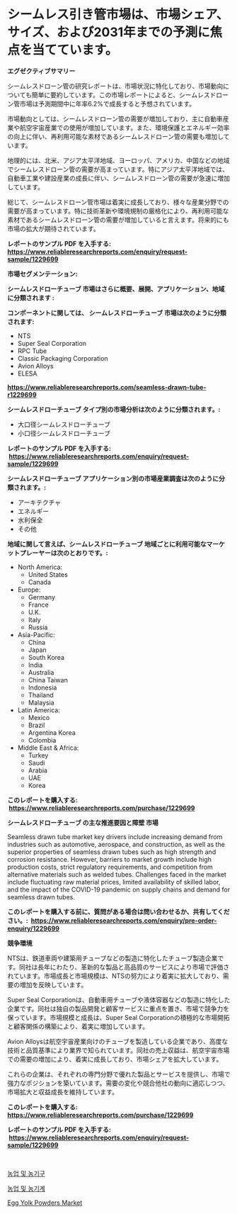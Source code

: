 <p><h1>シームレス引き管市場は、市場シェア、サイズ、および2031年までの予測に焦点を当てています。</h1></p><p><strong>エグゼクティブサマリー</strong></p>
<p><p>シームレスドローン管の研究レポートは、市場状況に特化しており、市場動向についても簡単に要約しています。この市場レポートによると、シームレスドローン管市場は予測期間中に年率6.2%で成長すると予想されています。</p><p>市場動向としては、シームレスドローン管の需要が増加しており、主に自動車産業や航空宇宙産業での使用が増加しています。また、環境保護とエネルギー効率の向上に伴い、再利用可能な素材であるシームレスドローン管の需要も増加しています。</p><p>地理的には、北米、アジア太平洋地域、ヨーロッパ、アメリカ、中国などの地域でシームレスドローン管の需要が高まっています。特にアジア太平洋地域では、自動車工業や建設産業の成長に伴い、シームレスドローン管の需要が急速に増加しています。</p><p>総じて、シームレスドローン管市場は着実に成長しており、様々な産業分野での需要が高まっています。特に技術革新や環境規制の厳格化により、再利用可能な素材であるシームレスドローン管の需要が増加していると言えます。将来的にも市場の拡大が期待されています。</p></p>
<p><strong>レポートのサンプル PDF を入手する: <a href="https://www.reliableresearchreports.com/enquiry/request-sample/1229699">https://www.reliableresearchreports.com/enquiry/request-sample/1229699</a></strong></p>
<p><strong>市場セグメンテーション:</strong></p>
<p><strong> シームレスドローチューブ 市場はさらに概要、展開、アプリケーション、地域に分類されます :</strong></p>
<p><strong>コンポーネントに関しては、 シームレスドローチューブ 市場は次のように分類されます: &nbsp;</strong></p>
<p><ul><li>NTS</li><li>Super Seal Corporation</li><li>RPC Tube</li><li>Classic Packaging Corporation</li><li>Avion Alloys</li><li>ELESA</li></ul></p>
<p><strong><a href="https://www.reliableresearchreports.com/seamless-drawn-tube-r1229699">https://www.reliableresearchreports.com/seamless-drawn-tube-r1229699</a></strong></p>
<p><strong> シームレスドローチューブ タイプ別の市場分析は次のように分類されます。:</strong></p>
<p><ul><li>大口径シームレスドローチューブ</li><li>小口径シームレスドローチューブ</li></ul></p>
<p><strong>レポートのサンプル PDF を入手する: &nbsp;<a href="https://www.reliableresearchreports.com/enquiry/request-sample/1229699">https://www.reliableresearchreports.com/enquiry/request-sample/1229699</a></strong></p>
<p><strong> シームレスドローチューブ アプリケーション別の市場産業調査は次のように分類されます。:</strong></p>
<p><ul><li>アーキテクチャ</li><li>エネルギー</li><li>水利保全</li><li>その他</li></ul></p>
<p><strong>地域に関して言えば、シームレスドローチューブ 地域ごとに利用可能なマーケットプレーヤーは次のとおりです。:</strong></p>
<p><ul>
    <li>
        North America:
        <ul>
            <li>United States</li>
            <li>Canada</li>
        </ul>
    </li>
    <li>
        Europe:
        <ul>
            <li>Germany</li>
            <li>France</li>
            <li>U.K.</li>
            <li>Italy</li>
            <li>Russia</li>
        </ul>
    </li>
    <li>
        Asia-Pacific:
        <ul>
            <li>China</li>
            <li>Japan</li>
            <li>South Korea</li>
            <li>India</li>
            <li>Australia</li>
            <li>China Taiwan</li>
            <li>Indonesia</li>
            <li>Thailand</li>
            <li>Malaysia</li>
        </ul>
    </li>
    <li>
        Latin America:
        <ul>
            <li>Mexico</li>
            <li>Brazil</li>
            <li>Argentina Korea</li>
            <li>Colombia</li>
        </ul>
    </li>
    <li>
        Middle East & Africa:
        <ul>
            <li>Turkey</li>
            <li>Saudi</li>
            <li>Arabia</li>
            <li>UAE</li>
            <li>Korea</li>
        </ul>
    </li>
    </ul></p>
<p><strong>このレポートを購入する: &nbsp;<a href="https://www.reliableresearchreports.com/purchase/1229699">https://www.reliableresearchreports.com/purchase/1229699</a></strong></p>
<p><strong>シームレスドローチューブ の主な推進要因と障壁 市場</strong></p>
<p><p>Seamless drawn tube market key drivers include increasing demand from industries such as automotive, aerospace, and construction, as well as the superior properties of seamless drawn tubes such as high strength and corrosion resistance. However, barriers to market growth include high production costs, strict regulatory requirements, and competition from alternative materials such as welded tubes. Challenges faced in the market include fluctuating raw material prices, limited availability of skilled labor, and the impact of the COVID-19 pandemic on supply chains and demand for seamless drawn tubes.</p></p>
<p><strong>このレポートを購入する前に、質問がある場合は問い合わせるか、共有してください。:&nbsp; <a href="https://www.reliableresearchreports.com/enquiry/pre-order-enquiry/1229699">https://www.reliableresearchreports.com/enquiry/pre-order-enquiry/1229699</a></strong></p>
<p><strong>競争環境</strong></p>
<p><p>NTSは、鉄道車両や建築用チューブなどの製造に特化したチューブ製造企業です。同社は長年にわたり、革新的な製品と高品質のサービスにより市場で評価されています。市場成長と市場規模は、NTSの努力により着実に拡大しており、需要の増加を反映しています。</p><p>Super Seal Corporationは、自動車用チューブや液体容器などの製造に特化した企業です。同社は独自の製品開発と顧客サービスに重点を置き、市場で競争力を保っています。市場規模と成長は、Super Seal Corporationの積極的な市場開拓と顧客関係の構築により、着実に増加しています。</p><p>Avion Alloysは航空宇宙産業向けのチューブを製造している企業であり、高度な技術と品質基準により業界で知られています。同社の売上収益は、航空宇宙市場での需要の増加により、着実に成長しており、市場シェアを拡大しています。</p><p>これらの企業は、それぞれの専門分野で優れた製品とサービスを提供し、市場で強力なポジションを築いています。需要の変化や競合他社の動向に適応しつつ、市場拡大と収益成長を維持しています。</p></p>
<p><strong>このレポートを購入する: &nbsp; <a href="https://www.reliableresearchreports.com/purchase/1229699">https://www.reliableresearchreports.com/purchase/1229699</a></strong></p>
<p><strong>レポートのサンプル PDF を入手する: &nbsp;<a href="https://www.reliableresearchreports.com/enquiry/request-sample/1229699">https://www.reliableresearchreports.com/enquiry/request-sample/1229699</a></strong><strong></strong></p>
<p>&nbsp;</p>
<p><p><a href="https://medium.com/@cleocarroll2023/%EB%86%8D%EC%97%85-%EB%B0%8F-%EB%86%8D%EC%9E%A5-%EC%9E%A5%EB%B9%84-%EC%8B%9C%EC%9E%A5-%EC%A0%90%EC%9C%A0%EC%9C%A8-%EC%A7%84%ED%99%94-%EB%B0%8F-%EC%8B%9C%EC%9E%A5-%EC%84%B1%EC%9E%A5-%ED%8A%B8%EB%A0%8C%EB%93%9C-2024-2031-e836f3748084">농업 및 농기구</a></p><p><a href="https://medium.com/@cleocarroll2023/%EB%86%8D%EC%97%85-%EB%B0%8F-%EB%86%8D%EA%B8%B0%EA%B3%84-%EC%8B%9C%EC%9E%A5-%EC%84%B1%EA%B3%B5%EC%A0%81%EC%9D%B8-%EB%B9%84%EC%A6%88%EB%8B%88%EC%8A%A4-%EC%A0%84%EB%9E%B5%EC%9D%98-%EC%97%B4%EC%87%A0-2031%EB%85%84%EA%B9%8C%EC%A7%80-%EC%98%88%EC%B8%A1-7e2dfc6c14a9">농업 및 농기계</a></p><p><a href="https://summer-dogwood-3e9.notion.site/Egg-Yolk-Powders-Market-Size-CAGR-Trends-2024-2030-1cb2db64b5fa4ddab78052a0538c15fc">Egg Yolk Powders Market</a></p></p>
